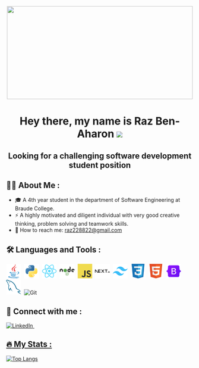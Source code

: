 <div align="center">
  <img src="https://media.giphy.com/media/dWesBcTLavkZuG35MI/giphy.gif" width="500" height="250"/>
  <h1>
    Hey there, my name is Raz Ben-Aharon
    <img src="https://media.giphy.com/media/hvRJCLFzcasrR4ia7z/giphy.gif" width="30px"/>
  </h1>
</div>

<div>
  <h2 align="center">
    Looking for a challenging software development student position
  </h2>
</div>

## :raising_hand_man: About Me :
- :mortar_board: A 4th year student in the department of Software Engineering at Braude College.
- :zap: A highly motivated and diligent individual with very good creative thinking, problem solving and teamwork skills.
- :email: How to reach me: raz228822@gmail.com

## :hammer_and_wrench: Languages and Tools :
<div>
  <img src="https://github.com/devicons/devicon/blob/master/icons/java/java-original.svg" title="Java" alt="Java" width="40" height="40"/>&nbsp;
  <img src="https://github.com/devicons/devicon/blob/master/icons/python/python-original.svg" title="Python" alt="Python" width="40" height="40"/>&nbsp;
  <img src="https://github.com/devicons/devicon/blob/master/icons/react/react-original.svg" title="React" alt="React" width="40" height="40"/>&nbsp;
  <img src="https://github.com/devicons/devicon/blob/master/icons/nodejs/nodejs-original-wordmark.svg" title="NodeJS" alt="NodeJS" width="40" height="40"/>&nbsp;
  <img src="https://github.com/devicons/devicon/blob/master/icons/javascript/javascript-original.svg" title="JavaScript" alt="JavaScript" width="40" height="40"/>&nbsp;
  <img src="https://github.com/devicons/devicon/blob/master/icons/nextjs/nextjs-original-wordmark.svg" title="NextJS" alt="NextJS" width="40" height="40"/>&nbsp;
  <img src="https://github.com/devicons/devicon/blob/master/icons/tailwindcss/tailwindcss-original.svg" title="TailwindCSS" alt="TailwindCSS" width="40" height="40"/>&nbsp;
  <img src="https://github.com/devicons/devicon/blob/master/icons/css3/css3-original.svg" title="CSS" alt="CSS" width="40" height="40"/>&nbsp;
  <img src="https://github.com/devicons/devicon/blob/master/icons/html5/html5-original.svg" title="HTML" alt="HTML" width="40" height="40"/>&nbsp;
  <img src="https://github.com/devicons/devicon/blob/master/icons/bootstrap/bootstrap-original.svg" title="Bootstrap" alt="Bootstrap" width="40" height="40"/>&nbsp;
  <img src="https://github.com/devicons/devicon/blob/master/icons/mysql/mysql-original.svg" title="MySQL" alt="MySQL" width="40" height="40"/>&nbsp;
  <img src="https://cdn1.iconfinder.com/data/icons/logotypes/32/circle-linkedin-1024.png" title="Git" alt="Git" width="40" height="40"/>&nbsp;
</div>

##  :call_me_hand: Connect with me :
<div>
  <a href="https://www.linkedin.com/in/raz-ben-aharon-036180234/">
  <img src="https://camo.githubusercontent.com/162001cc0747178f47ced6e40de0cd16e375beb9b5fbca4ea3d520ecca78cd85/68747470733a2f2f696d672e69636f6e73382e636f6d2f666c75656e742f34382f3030303030302f6c696e6b6564696e2e706e67" title="LinkedIn" alt="LinkedIn" width="40" height="40"/>&nbsp;
</div>


## :fire: My Stats :
[![Top Langs](https://github-readme-stats.vercel.app/api/top-langs/?username=raz228822&layout=compact&theme=vision-friendly-dark)](https://github.com/anuraghazra/github-readme-stats)


<!--
